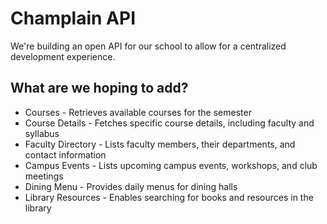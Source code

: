 # Champlain API
We're building an open API for our school to allow for a centralized development experience.

## What are we hoping to add?
* Courses - Retrieves available courses for the semester
* Course Details - Fetches specific course details, including faculty and syllabus
* Faculty Directory - Lists faculty members, their departments, and contact information
* Campus Events - Lists upcoming campus events, workshops, and club meetings
* Dining Menu -	Provides daily menus for dining halls
* Library Resources - Enables searching for books and resources in the library
